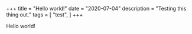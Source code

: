 +++
title = "Hello world!"
date = "2020-07-04"
description = "Testing this thing out."
tags = [
    "test",
]
+++

Hello world!
